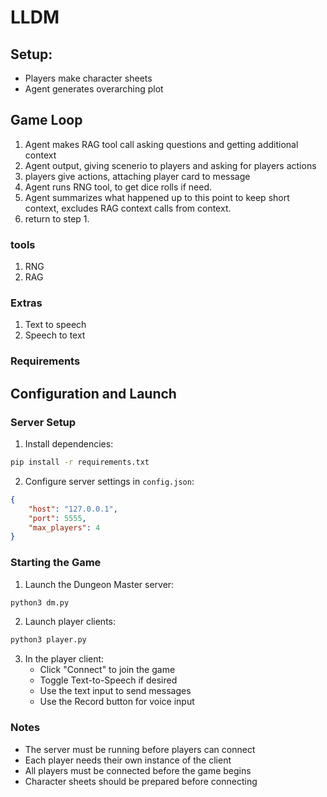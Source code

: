 # LLDM

## Setup:
- Players make character sheets
- Agent generates overarching plot

## Game Loop
1. Agent makes RAG tool call asking questions and getting additional context
2. Agent output, giving scenerio to players and asking for players actions
3. players give actions, attaching player card to message
4. Agent runs RNG tool, to get dice rolls if need.
5. Agent summarizes what happened up to this point to keep short context, excludes RAG context calls from context.
6. return to step 1.

### tools
1. RNG
2. RAG

### Extras
1. Text to speech
2. Speech to text

### Requirements

## Configuration and Launch

### Server Setup
1. Install dependencies:
```bash
pip install -r requirements.txt
```

2. Configure server settings in `config.json`:
```json
{
    "host": "127.0.0.1",
    "port": 5555,
    "max_players": 4
}
```

### Starting the Game
1. Launch the Dungeon Master server:
```bash
python3 dm.py
```

2. Launch player clients:
```bash
python3 player.py
```

3. In the player client:
   - Click "Connect" to join the game
   - Toggle Text-to-Speech if desired
   - Use the text input to send messages
   - Use the Record button for voice input

### Notes
- The server must be running before players can connect
- Each player needs their own instance of the client
- All players must be connected before the game begins
- Character sheets should be prepared before connecting
